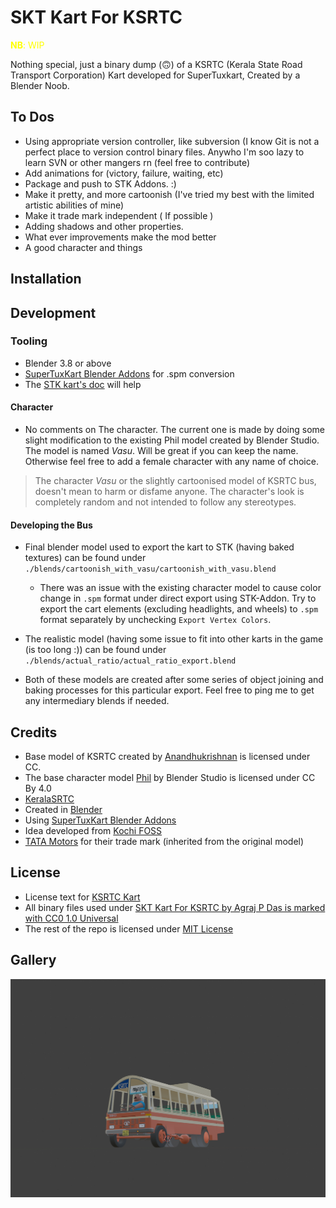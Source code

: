 # SKT Kart For KSRTC

<span style="color: yellow;"><b>NB</b>: WIP</span>

Nothing special, just a binary dump (🙃) of a KSRTC (Kerala State Road Transport Corporation) Kart developed for SuperTuxkart, Created by a Blender Noob.


## To Dos

- Using appropriate version controller, like subversion (I know Git is not a perfect
place to version control binary files. Anywho I'm soo lazy to learn SVN or other mangers rn (feel free to contribute)
- Add animations for (victory, failure, waiting, etc)
- Package and push to STK Addons. :)
- Make it pretty, and more cartoonish (I've tried my best with the limited artistic abilities of mine)
- Make it trade mark independent ( If possible )
- Adding shadows and other properties.
- What ever improvements make the mod better
- A good character and things


## Installation

## Development

### Tooling
- Blender 3.8 or above
- [SuperTuxKart Blender Addons](https://github.com/supertuxkart/stk-blender) for .spm conversion
- The [STK kart's doc](https://supertuxkart.net/Making_Karts) will help

#### Character

- No comments on The character. The current one is made by doing some slight modification to the existing Phil model created by Blender Studio.
The model is named *Vasu*. Will be great if you can keep the name. Otherwise feel free to add a female character with any name of choice.

> The character *Vasu* or the slightly cartoonised model of KSRTC bus, doesn't mean to harm or disfame anyone. The character's look is completely
random and not intended to follow any stereotypes.

#### Developing the Bus
- Final blender model used to export the kart to STK (having baked textures) can be found under `./blends/cartoonish_with_vasu/cartoonish_with_vasu.blend`
  - There was an issue with the existing character model to cause color change in `.spm` format under direct export using STK-Addon.
  Try to export the cart elements (excluding headlights, and wheels) to `.spm`
  format separately by unchecking `Export Vertex Colors`.

- The realistic model (having some issue to fit into other karts in the game (is too long :)) can be found under `./blends/actual_ratio/actual_ratio_export.blend`

- Both of these models are created after some series of object joining and baking processes for this particular export. Feel free to ping me to get
any intermediary blends if needed.

## Credits

- Base model of KSRTC created by [Anandhukrishnan](https://sketchfab.com/3d-models/ksrtc-fbx-511514fc3444477d91116eed452d882c) is licensed under CC.
- The base character model [Phil](https://studio.blender.org/characters/phil/v1/) by Blender Studio is licensed under CC By 4.0
- [KeralaSRTC](https://www.keralartc.com/)
- Created in [Blender](https://www.blender.org/)
- Using [SuperTuxKart Blender Addons](https://github.com/supertuxkart/stk-blender)
- Idea developed from [Kochi FOSS](https://kochifoss.org/)
- [TATA Motors](https://www.tatamotors.com/) for their trade mark (inherited from the original model)

## License
- License text for [KSRTC Kart](./LICENSE.kart)
- All binary files used under [SKT Kart For KSRTC by Agraj P Das is marked with CC0 1.0 Universal](./LICENSE.CC.html)
- The rest of the repo is licensed under [MIT License](./LICENSE.MIT)

## Gallery
![3d model](./misc/ss-1.png)
